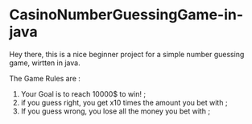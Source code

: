 # CasinoNumberGuessingGame-in-java

Hey there, this is a nice beginner project for a simple number guessing game, wirtten in java.

The Game Rules are :
1) Your Goal is to reach 10000$ to win! ;
2) if you guess right, you get x10 times the amount you bet with ;
3) If you guess wrong, you lose all the money you bet with ;
